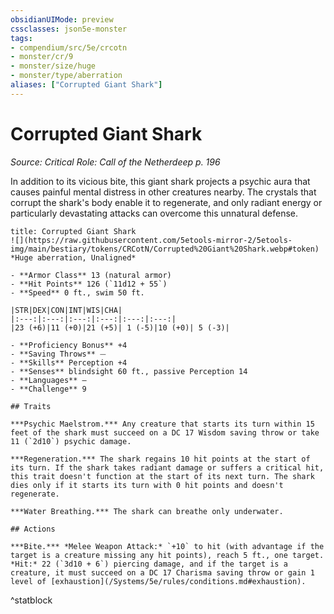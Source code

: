 ```yaml
---
obsidianUIMode: preview
cssclasses: json5e-monster
tags:
- compendium/src/5e/crcotn
- monster/cr/9
- monster/size/huge
- monster/type/aberration
aliases: ["Corrupted Giant Shark"]
---
```

# Corrupted Giant Shark
*Source: Critical Role: Call of the Netherdeep p. 196*  

In addition to its vicious bite, this giant shark projects a psychic aura that causes painful mental distress in other creatures nearby. The crystals that corrupt the shark's body enable it to regenerate, and only radiant energy or particularly devastating attacks can overcome this unnatural defense.

```ad-statblock
title: Corrupted Giant Shark
![](https://raw.githubusercontent.com/5etools-mirror-2/5etools-img/main/bestiary/tokens/CRCotN/Corrupted%20Giant%20Shark.webp#token)
*Huge aberration, Unaligned*

- **Armor Class** 13 (natural armor)
- **Hit Points** 126 (`11d12 + 55`)
- **Speed** 0 ft., swim 50 ft.

|STR|DEX|CON|INT|WIS|CHA|
|:---:|:---:|:---:|:---:|:---:|:---:|
|23 (+6)|11 (+0)|21 (+5)| 1 (-5)|10 (+0)| 5 (-3)|

- **Proficiency Bonus** +4
- **Saving Throws** ⏤
- **Skills** Perception +4
- **Senses** blindsight 60 ft., passive Perception 14
- **Languages** —
- **Challenge** 9

## Traits

***Psychic Maelstrom.*** Any creature that starts its turn within 15 feet of the shark must succeed on a DC 17 Wisdom saving throw or take 11 (`2d10`) psychic damage.

***Regeneration.*** The shark regains 10 hit points at the start of its turn. If the shark takes radiant damage or suffers a critical hit, this trait doesn't function at the start of its next turn. The shark dies only if it starts its turn with 0 hit points and doesn't regenerate.

***Water Breathing.*** The shark can breathe only underwater.

## Actions

***Bite.*** *Melee Weapon Attack:* `+10` to hit (with advantage if the target is a creature missing any hit points), reach 5 ft., one target. *Hit:* 22 (`3d10 + 6`) piercing damage, and if the target is a creature, it must succeed on a DC 17 Charisma saving throw or gain 1 level of [exhaustion](/Systems/5e/rules/conditions.md#exhaustion).
```
^statblock